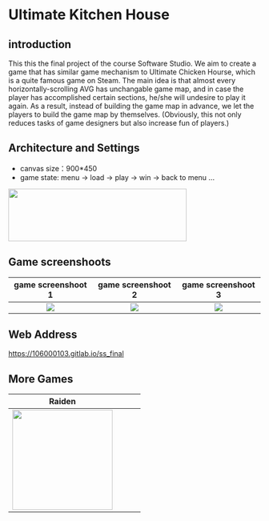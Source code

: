 # Ultimate Kitchen House

## introduction
This this the final project of the course Software Studio. We aim to create a game that has similar game mechanism to Ultimate Chicken Hourse, which is a quite famous game on Steam. The main idea is that almost every horizontally-scrolling AVG has unchangable game map, and in case the player has accomplished certain sections, he/she will undesire to play it again. As a result, instead of building the game map in advance, we let the players to build the game map by themselves. (Obviously, this not only reduces tasks of game designers but also increase fun of players.)

## Architecture and Settings
- canvas size：900*450
- game state: menu -> load -> play -> win -> back to menu ...
<img src="https://i.imgur.com/aMZyQ05.png" width="356px" height="105px">

## Game screenshoots
| game screenshoot 1 | game screenshoot 2 | game screenshoot 3 |
| :----------------------------------: | :----------------------------------: | :----------------------------------: |
| ![](https://i.imgur.com/DIAaQsj.gif) | ![](https://i.imgur.com/8I1Eajw.gif) | ![](https://i.imgur.com/pP5dZzK.gif) |

## Web Address
https://106000103.gitlab.io/ss_final

## More Games

| Raiden |  |  |  |
| :-: | :-: | :-: | :-: |
| <img src="https://i.imgur.com/AhhB68t.png" height="200px"> |  |  |  |
